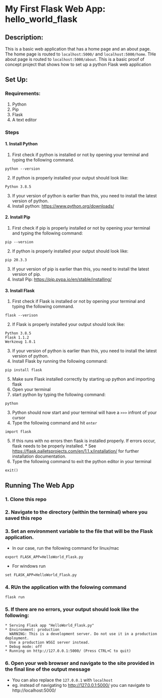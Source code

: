 # My First Flask Web App: hello_world_flask

## Description:
This is a basic web application that has a home page and an about page. The home page is routed to `localhost:5000/` and `localhost:5000/home`. THe about page is routed to `localhost:5000/about`. This is a basic proof of concept project that shows how to set up a python Flask web application

## Set Up:
### Requirements:
1. Python
2. Pip
3. Flask
4. A text editor

### Steps
#### 1. Install Python
1. First check if python is installed or not by opening your terminal and typing the following command.
```
python --version
```  
2. If python is properly installed your output should look like:
```
Python 3.8.5
```

3. If your version of python is earlier than this, you need to install the latest version of python.
4. Install python: https://www.python.org/downloads/

#### 2. Install Pip
1. First check if pip is properly installed or not by opening your terminal and typing the following command:
```
pip --version
```

2. If python is properly installed your output should look like:
```
pip 20.3.3
```

3. If your version of pip is earlier than this, you need to install the latest version of pip.
4. Install Pip: https://pip.pypa.io/en/stable/installing/

#### 3. Install Flask
1. First check if Flask is installed or not by opening your terminal and typing the following command.
```
flask --verison
```
2. If Flask is properly installed your output should look like:
```
Python 3.8.5
Flask 1.1.2
Werkzeug 1.0.1
```

3. If your version of python is earlier than this, you need to install the latest version of python.
4. Install Flask by running the following command:
```
pip install flask
```
5. Make sure Flask installed correctly by starting up python and importing flask
  1. Open your terminal
  2. start python by typing the following command:
  ```
  python
  ```
  3. Python should now start and your terminal will have a `>>>` infront of your cursor
  4. Type the following command and hit `enter`
  ```
  import flask
  ```
  5. If this runs with no errors then flask is installed properly. If errors occur, flask needs to be properly installed.
    * See https://flask.palletsprojects.com/en/1.1.x/installation/ for further installation documentation.
  6. Type the following command to exit the python editor in your terminal
  ```
  exit()
  ```

## Running The Web App
### 1. Clone this repo
### 2. Navigate to the directory (within the terminal) where you saved this repo
### 3. Set an environment variable to the file that will be the Flask application.
* In our case, run the following command for linux/mac
```
export FLASK_APP=HelloWorld_Flask.py
```
* For windows run
```
set FLASK_APP=HelloWorld_Flask.py
```
### 4. RUn the application with the folowing command
```
flask run
```
### 5. If there are no errors, your output should look like the following:

```
* Serving Flask app "HelloWorld_Flask.py"
* Environment: production
  WARNING: This is a development server. Do not use it in a production deployment.
  Use a production WSGI server instead.
* Debug mode: off
* Running on http://127.0.0.1:5000/ (Press CTRL+C to quit)
```

### 6. Open your web browser and navigate to the site provided in the final line of the output message
 * You can also replace the `127.0.0.1` with `localhost`
 * eg. instead of navigating to http://127.0.0.1:5000/ you can navigate to http://localhost:5000/

